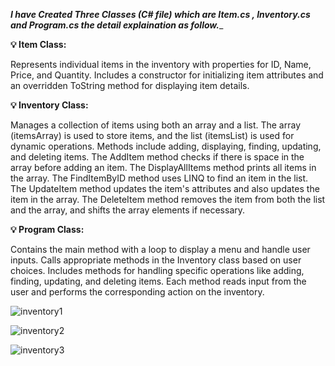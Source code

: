 _**I have Created Three Classes (C# file) which are Item.cs , Inventory.cs and Program.cs the detail explaination as follow.**__

**💡 Item Class:**

Represents individual items in the inventory with properties for ID, Name, Price, and Quantity.
Includes a constructor for initializing item attributes and an overridden ToString method for displaying item details.

**💡 Inventory Class:**

Manages a collection of items using both an array and a list.
The array (itemsArray) is used to store items, and the list (itemsList) is used for dynamic operations.
Methods include adding, displaying, finding, updating, and deleting items.
The AddItem method checks if there is space in the array before adding an item.
The DisplayAllItems method prints all items in the array.
The FindItemByID method uses LINQ to find an item in the list.
The UpdateItem method updates the item's attributes and also updates the item in the array.
The DeleteItem method removes the item from both the list and the array, and shifts the array elements if necessary.

**💡 Program Class:**

Contains the main method with a loop to display a menu and handle user inputs.
Calls appropriate methods in the Inventory class based on user choices.
Includes methods for handling specific operations like adding, finding, updating, and deleting items.
Each method reads input from the user and performs the corresponding action on the inventory.


![inventory1](https://github.com/Sohaib0009/SyedSohaib_DotNet_Assignment_Centralogic/assets/97386434/5b0b4970-e4ec-4bf6-87cc-57929688257b)

![inventory2](https://github.com/Sohaib0009/SyedSohaib_DotNet_Assignment_Centralogic/assets/97386434/d258a026-f34f-483a-b876-b26e9c66b8ea)

![inventory3](https://github.com/Sohaib0009/SyedSohaib_DotNet_Assignment_Centralogic/assets/97386434/03601c32-848e-454d-98ff-47429331894a)
